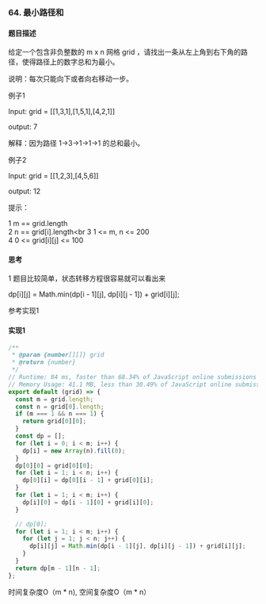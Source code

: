 ### 64. 最小路径和

#### 题目描述

给定一个包含非负整数的 m x n 网格 grid ，请找出一条从左上角到右下角的路径，使得路径上的数字总和为最小。<br/>

说明：每次只能向下或者向右移动一步。<br/>

例子1<br/>

Input:  grid = [[1,3,1],[1,5,1],[4,2,1]] <br/>

output: 7<br/>

解释：因为路径 1→3→1→1→1 的总和最小。
<br/>

例子2<br/>

Input:  grid = [[1,2,3],[4,5,6]] <br/>

output: 12<br/>




提示：<br/>


1 m == grid.length<br/>
2 n == grid[i].length<br
3 1 <= m, n <= 200<br/>
4 0 <= grid[i][j] <= 100<br/>



#### 思考

1 题目比较简单，状态转移方程很容易就可以看出来<br/>

dp[i][j] = Math.min(dp[i - 1][j], dp[i][j - 1]) + grid[i][j];<br/>

参考实现1<br/>


#### 实现1

```js
/**
 * @param {number[][]} grid
 * @return {number}
 */
// Runtime: 84 ms, faster than 68.34% of JavaScript online submissions for Minimum Path Sum.
// Memory Usage: 41.1 MB, less than 30.49% of JavaScript online submissions for Minimum Path Sum.
export default (grid) => {
  const m = grid.length;
  const n = grid[0].length;
  if (m === 1 && n === 1) {
    return grid[0][0];
  }
  const dp = [];
  for (let i = 0; i < m; i++) {
    dp[i] = new Array(n).fill(0);
  }
  dp[0][0] = grid[0][0];
  for (let i = 1; i < n; i++) {
    dp[0][i] = dp[0][i - 1] + grid[0][i];
  }
  for (let i = 1; i < m; i++) {
    dp[i][0] = dp[i - 1][0] + grid[i][0];
  }

  // dp[0];
  for (let i = 1; i < m; i++) {
    for (let j = 1; j < n; j++) {
      dp[i][j] = Math.min(dp[i - 1][j], dp[i][j - 1]) + grid[i][j];
    }
  }
  return dp[m - 1][n - 1];
};


```
时间复杂度O（m * n), 空间复杂度O（m * n）
